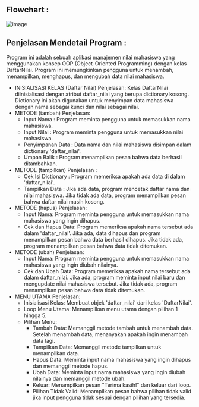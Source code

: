 Flowchart :
-
![image](https://github.com/user-attachments/assets/29911265-83d9-410b-9fd4-2b8910a983b6)


Penjelasan Mendetail Program : 
-
Program ini adalah sebuah aplikasi manajemen nilai mahasiswa yang menggunakan konsep OOP (Object-Oriented Programming) dengan kelas DaftarNilai. Program ini memungkinkan pengguna untuk menambah, menampilkan, menghapus, dan mengubah data nilai mahasiswa. 
 - INISIALISASI KELAS (Daftar Nilai)
   Penjelasan: Kelas DaftarNilai diinisialisasi dengan atribut daftar_nilai yang berupa dictionary kosong. Dictionary ini akan digunakan untuk menyimpan data mahasiswa dengan nama sebagai kunci dan nilai sebagai nilai.
 - METODE (tambah)
   Penjelasan:
    - Input Nama : Program meminta pengguna untuk memasukkan nama mahasiswa.
    - Input Nilai : Program meminta pengguna untuk memasukkan nilai mahasiswa.
    - Penyimpanan Data : Data nama dan nilai mahasiswa disimpan dalam dictionary 'daftar_nilai'.
    - Umpan Balik : Program menampilkan pesan bahwa data berhasil ditambahkan.
 - METODE (tampilkan)
   Penjelasan :
    - Cek Isi Dictionary : Program memeriksa apakah ada data di dalam 'daftar_nilai'.
    - Tampilkan Data : Jika ada data, program mencetak daftar nama dan nilai mahasiswa. Jika tidak ada data, program menampilkan pesan bahwa daftar nilai masih kosong.
 - METODE (hapus)
   Penjelasan:
    - Input Nama: Program meminta pengguna untuk memasukkan nama mahasiswa yang ingin dihapus.
    - Cek dan Hapus Data: Program memeriksa apakah nama tersebut ada dalam 'daftar_nilai'. Jika ada, data dihapus dan program menampilkan pesan bahwa data berhasil dihapus. 
      Jika tidak ada, program menampilkan pesan bahwa data tidak ditemukan.
 - METODE (ubah)
   Penjelasan:
    - Input Nama: Program meminta pengguna untuk memasukkan nama mahasiswa yang ingin diubah nilainya.
    - Cek dan Ubah Data: Program memeriksa apakah nama tersebut ada dalam daftar_nilai. Jika ada, program meminta input nilai baru dan mengupdate nilai mahasiswa tersebut. 
      Jika tidak ada, program menampilkan pesan bahwa data tidak ditemukan.
 - MENU UTAMA
   Penjelasan:
    - Inisialisasi Kelas: Membuat objek 'daftar_nilai' dari kelas 'DaftarNilai'.
    - Loop Menu Utama: Menampilkan menu utama dengan pilihan 1 hingga 5.
    - Pilihan Menu:
       - Tambah Data: Memanggil metode tambah untuk menambah data. Setelah menambah data, menanyakan apakah ingin menambah data lagi.
       - Tampilkan Data: Memanggil metode tampilkan untuk menampilkan data.
       - Hapus Data: Meminta input nama mahasiswa yang ingin dihapus dan memanggil metode hapus.
       - Ubah Data: Meminta input nama mahasiswa yang ingin diubah nilainya dan memanggil metode ubah.
       - Keluar: Menampilkan pesan "Terima kasih!" dan keluar dari loop.
       - Pilihan Tidak Valid: Menampilkan pesan bahwa pilihan tidak valid jika input pengguna tidak sesuai dengan pilihan yang tersedia.
